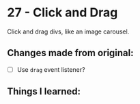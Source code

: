 # 27 - Click and Drag
Click and drag divs, like an image carousel.

## Changes made from original:
- [ ] Use `drag` event listener?

## Things I learned:
